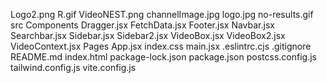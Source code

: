 Logo2.png
R.gif
VideoNEST.png
channelImage.jpg
logo.jpg
no-results.gif
src
Components
Dragger.jsx
FetchData.jsx
Footer.jsx
Navbar.jsx
Searchbar.jsx
Sidebar.jsx
Sidebar2.jsx
VideoBox.jsx
VideoBox2.jsx
VideoContext.jsx
Pages
App.jsx
index.css
main.jsx
.eslintrc.cjs
.gitignore
README.md
index.html
package-lock.json
package.json
postcss.config.js
tailwind.config.js
vite.config.js
